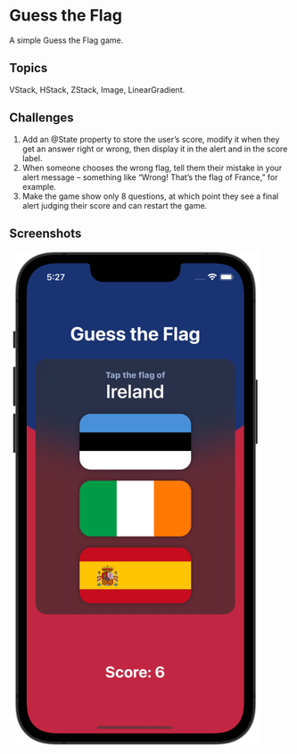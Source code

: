 # Guess the Flag

A simple Guess the Flag game.

## Topics

VStack, HStack, ZStack, Image, LinearGradient.

## Challenges

1. Add an @State property to store the user’s score, modify it when they get an answer right or wrong, then display it in the alert and in the score label.
2. When someone chooses the wrong flag, tell them their mistake in your alert message – something like “Wrong! That’s the flag of France,” for example.
3. Make the game show only 8 questions, at which point they see a final alert judging their score and can restart the game.

## Screenshots

![screenshot1](screenshots/screen01.png)
